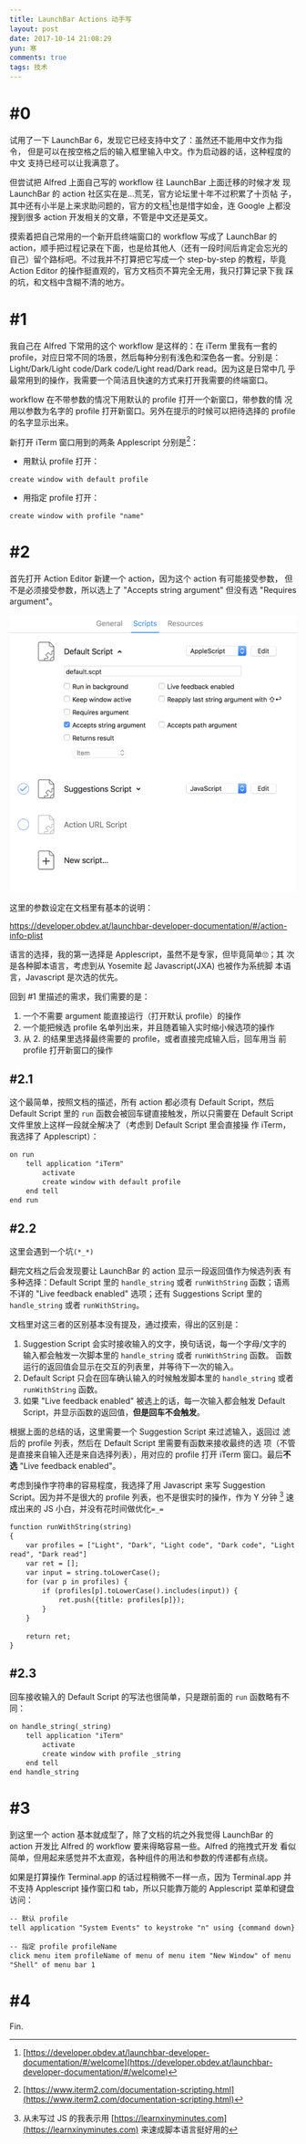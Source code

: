 ```yaml
---
title: LaunchBar Actions 动手写
layout: post
date: 2017-10-14 21:08:29
yun: 寒
comments: true
tags: 技术
---
```


# #0
试用了一下 LaunchBar 6，发现它已经支持中文了：虽然还不能用中文作为指令，
但是可以在按空格之后的输入框里输入中文。作为启动器的话，这种程度的中文
支持已经可以让我满意了。

但尝试把 Alfred 上面自己写的 workflow 往 LaunchBar 上面迁移的时候才发
现 LaunchBar 的 action 社区实在是…荒芜，官方论坛里十年不过积累了十页帖
子，其中还有小半是上来求助问题的，官方的文档[^1]也是惜字如金，连
Google 上都没搜到很多 action 开发相关的文章，不管是中文还是英文。

摸索着把自己常用的一个新开启终端窗口的 workflow 写成了 LaunchBar 的
action，顺手把过程记录在下面，也是给其他人（还有一段时间后肯定会忘光的
自己）留个路标吧。不过我并不打算把它写成一个 step-by-step 的教程，毕竟
Action Editor 的操作挺直观的，官方文档页不算完全无用，我只打算记录下我
踩的坑，和文档中含糊不清的地方。

# #1
我自己在 Alfred 下常用的这个 workflow 是这样的：在 iTerm 里我有一套的
profile，对应日常不同的场景，然后每种分别有浅色和深色各一套。分别是：
Light/Dark/Light code/Dark code/Light read/Dark read。因为这是日常中几
乎最常用到的操作，我需要一个简洁且快速的方式来打开我需要的终端窗口。

workflow 在不带参数的情况下用默认的 profile 打开一个新窗口，带参数的情
况用以参数为名字的 profile 打开新窗口。另外在提示的时候可以把待选择的
profile 的名字显示出来。

新打开 iTerm 窗口用到的两条 Applescript 分别是[^2]：

- 用默认 profile 打开：
```
create window with default profile
```

- 用指定 profile 打开：
```
create window with profile "name"
```

# #2
首先打开 Action Editor 新建一个 action，因为这个 action 有可能接受参数，
但不是必须接受参数，所以选上了 "Accepts string argument" 但没有选
"Requires argument"。

![](/content/images/2017/10/launchbar-action-options.png)

这里的参数设定在文档里有基本的说明：

https://developer.obdev.at/launchbar-developer-documentation/#/action-info-plist

语言的选择，我的第一选择是 Applescript，虽然不是专家，但毕竟简单🙄；其
次是各种脚本语言，考虑到从 Yosemite 起 Javascript(JXA) 也被作为系统脚
本语言，Javascript 是次选的优先。

回到 #1 里描述的需求，我们需要的是：

1. 一个不需要 argument 能直接运行（打开默认 profile）的操作
2. 一个能把候选 profile 名单列出来，并且随着输入实时缩小候选项的操作
3. 从 2. 的结果里选择最终需要的 profile，或者直接完成输入后，回车用当
   前 profile 打开新窗口的操作
   
## #2.1
这个最简单，按照文档的描述，所有 action 都必须有 Default Script，然后
Default Script 里的 `run` 函数会被回车键直接触发，所以只需要在 Default
Script 文件里放上这样一段就全解决了（考虑到 Default Script 里会直接操
作 iTerm，我选择了 Applescript）：

```
on run
	tell application "iTerm"
		activate
		create window with default profile
	end tell
end run
```

## #2.2
这里会遇到一个坑`(*_*)`

翻完文档之后会发现要让 LaunchBar 的 action 显示一段返回值作为候选列表
有多种选择：Default Script 里的 `handle_string` 或者 `runWithString`
函数；语焉不详的 "Live feedback enabled" 选项；还有 Suggestions Script
里的 `handle_string` 或者 `runWithString`。

文档里对这三者的区别基本没有提及，通过摸索，得出的区别是：

1. Suggestion Script 会实时接收输入的文字，换句话说，每一个字母/文字的
   输入都会触发一次脚本里的 `handle_string` 或者 `runWithString` 函数。
   函数运行的返回值会显示在交互的列表里，并等待下一次的输入。
2. Default Script 只会在回车确认输入的时候触发脚本里的 `handle_string`
   或者 `runWithString` 函数。
3. 如果 "Live feedback enabled" 被选上的话，每一次输入都会触发 Default
   Script，并显示函数的返回值，**但是回车不会触发**。

根据上面的总结的话，这里需要一个 Suggestion Script 来过滤输入，返回过
滤后的 profile 列表，然后在 Default Script 里需要有函数来接收最终的选
项（不管是直接来自输入还是来自选择列表），用对应的 profile 打开 iTerm
窗口。最后**不选** "Live feedback enabled"。

考虑到操作字符串的容易程度，我选择了用 Javascript 来写 Suggestion
Script。因为并不是很大的 profile 列表，也不是很实时的操作，作为 Y 分钟
[^3] 速成出来的 JS 小白，并没有花时间做优化`=_=`

```
function runWithString(string)
{
    var profiles = ["Light", "Dark", "Light code", "Dark code", "Light read", "Dark read"]
    var ret = [];
    var input = string.toLowerCase();
    for (var p in profiles) {
        if (profiles[p].toLowerCase().includes(input)) {
            ret.push({title: profiles[p]});
        }
    }
    
    return ret;
}
```

## #2.3
回车接收输入的 Default Script 的写法也很简单，只是跟前面的 `run` 函数略有不同：

```
on handle_string(_string)
	tell application "iTerm"
		activate
		create window with profile _string
	end tell
end handle_string
```

# #3
到这里一个 action 基本就成型了，除了文档的坑之外我觉得 LaunchBar 的
action 开发比 Alfred 的 workflow 要来得略容易一些。Alfred 的拖拽式开发
看似简单，但用起来感觉并不太直观，各种组件的用法和参数的传递都有点绕。

如果是打算操作 Terminal.app 的话过程稍微不一样一点，因为 Terminal.app 并不支持 Applescript 操作窗口和 tab，所以只能靠万能的 Applescript 菜单和键盘访问：
```
-- 默认 profile
tell application "System Events" to keystroke "n" using {command down}

-- 指定 profile profileName
click menu item profileName of menu of menu item "New Window" of menu "Shell" of menu bar 1
```

# #4
Fin.

[^1]: [https://developer.obdev.at/launchbar-developer-documentation/#/welcome](https://developer.obdev.at/launchbar-developer-documentation/#/welcome)
[^2]: [https://www.iterm2.com/documentation-scripting.html](https://www.iterm2.com/documentation-scripting.html)
[^3]: 从未写过 JS 的我表示用 [https://learnxinyminutes.com](https://learnxinyminutes.com) 来速成脚本语言挺好用的
